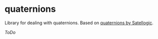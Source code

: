 # quaternions
Library for dealing with quaternions. Based on [quaternions by Satellogic](https://github.com/satellogic/quaternions).

_ToDo_
